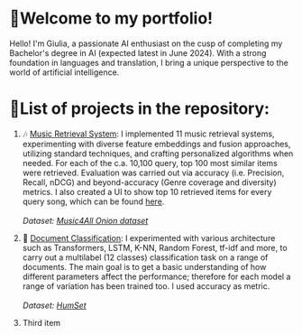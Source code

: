 # 👋Welcome to my portfolio!
Hello! I'm Giulia, a passionate AI enthusiast on the cusp of completing my Bachelor's degree in AI (expected latest in June 2024). With a strong foundation in languages and translation, I bring a unique perspective to the world of artificial intelligence. <br>

# 📝List of projects in the repository:

1. 🎶 [Music Retrieval System](https://github.com/Giuliasdfghjk/Portfolio/tree/main/Music_Retrieval_System): I implemented 11 music retrieval systems, experimenting with diverse feature embeddings and fusion approaches, utilizing standard techniques, and crafting personalized algorithms when needed. For each of the c.a. 10,100 query, top 100 most similar items were retrieved. Evaluation was carried out via accuracy (i.e. Precision, Recall, nDCG) and beyond-accuracy (Genre coverage and diversity) metrics. I also created a UI to show top 10 retrieved items for every query song, which can be found [here](https://multimediasearch-ui-5sbvf4gb6xjzgnewswoa9w.streamlit.app/).<br> <br>*Dataset: [Music4All Onion dataset](https://dl.acm.org/doi/abs/10.1145/3511808.3557656)* <br>


2. 📄 [Document Classification](https://github.com/Giuliasdfghjk/Portfolio/tree/main/Document_Classification): I experimented with various architecture such as Transformers, LSTM, K-NN, Random Forest, tf-idf and more, to carry out a multilabel (12 classes) classification task on a range of documents. The main goal is to get a basic understanding of how different parameters affect the performance; therefore for each model a range of variation has been trained too. I used accuracy as metric. <br> <br> *Dataset: [HumSet](https://blog.thedeep.io/humset/)*
3. Third item
